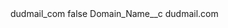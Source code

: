 <?xml version="1.0" encoding="UTF-8"?>
<CustomMetadata xmlns="http://soap.sforce.com/2006/04/metadata" xmlns:xsi="http://www.w3.org/2001/XMLSchema-instance" xmlns:xsd="http://www.w3.org/2001/XMLSchema">
    <label>dudmail_com</label>
    <protected>false</protected>
    <values>
        <field>Domain_Name__c</field>
        <value xsi:type="xsd:string">dudmail.com</value>
    </values>
</CustomMetadata>
